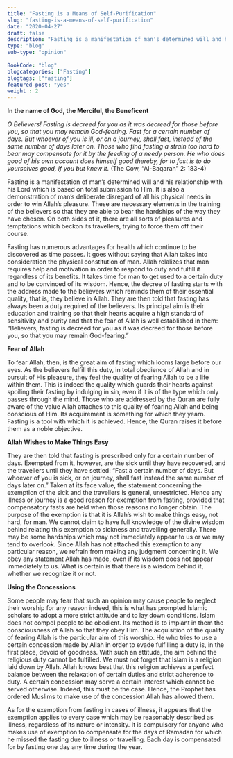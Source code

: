 ```yaml
--- 
title: "Fasting is a Means of Self-Purification" 
slug: "fasting-is-a-means-of-self-purification"
date: "2020-04-27" 
draft: false 
description: "Fasting is a manifestation of man's determined will and his relationship with his Lord which is based on total submission to Him." 
type: "blog"
sub-type: "opinion" 
 
BookCode: "blog"
blogcategories: ["Fasting"]
blogtags: ["fasting"]
featured-post: "yes"
weight : 2
---  
```

**In the name of God, the Merciful, the Beneficent**

_O Believers! Fasting is decreed for you as it was decreed for those before you, so that you may remain God-fearing. Fast for a certain number of days. But whoever of you is ill, or on a journey, shall fast, instead of the same number of days later on. Those who find fasting a strain too hard to bear may compensate for it by the feeding of a needy person. He who does good of his own account does himself good thereby, for to fast is to do yourselves good, if you but knew it._ 
(The Cow, “Al-Baqarah” 2: 183-4)

Fasting is a manifestation of man&#8217;s determined will and his relationship with his Lord which is based on total submission to Him. It is also a demonstration of man&#8217;s deliberate disregard of all his physical needs in order to win Allah&#8217;s pleasure. These are necessary elements in the training of the believers so that they are able to bear the hardships of the way they have chosen. On both sides of it, there are all sorts of pleasures and temptations which beckon its travellers, trying to force them off their course.

Fasting has numerous advantages for health which continue to be discovered as time passes. It goes without saying that Allah takes into consideration the physical constitution of man. Allah relalizes that man requires help and motivation in order to respond to duty and fulfill it regardless of its benefits. It takes time for man to get used to a certain duty and to be convinced of its wisdom. Hence, the decree of fasting starts with the address made to the believers which reminds them of their essential quality, that is, they believe in Allah. They are then told that fasting has always been a duty required of the believers. Its principal aim is their education and training so that their hearts acquire a high standard of sensitivity and purity and that the fear of Allah is well established in them: “Believers, fasting is decreed for you as it was decreed for those before you, so that you may remain God-fearing.”

**Fear of Allah**

To fear Allah, then, is the great aim of fasting which looms large before our eyes. As the believers fulfill this duty, in total obedience of Allah and in pursuit of His pleasure, they feel the quality of fearing Allah to be a life within them. This is indeed the quality which guards their hearts against spoiling their fasting by indulging in sin, even if it is of the type which only passes through the mind. Those who are addressed by the Quran are fully aware of the value Allah attaches to this quality of fearing Allah and being conscious of Him. Its acquirement is something for which they yearn. Fasting is a tool with which it is achieved. Hence, the Quran raises it before them as a noble objective.

**Allah Wishes to Make Things Easy**

They are then told that fasting is prescribed only for a certain number of days. Exempted from it, however, are the sick until they have recovered, and the travellers until they have settled: “Fast a certain number of days. But whoever of you is sick, or on journey, shall fast instead the same number of days later on.” Taken at its face value, the statement concerning the exemption of the sick and the travellers is general, unrestricted. Hence any illness or journey is a good reason for exemption from fasting, provided that compensatory fasts are held when those reasons no longer obtain. The purpose of the exemption is that it is Allah&#8217;s wish to make things easy, not hard, for man. We cannot claim to have full knowledge of the divine wisdom behind relating this exemption to sickness and travelling generally. There may be some hardships which may not immediately appear to us or we may tend to overlook. Since Allah has not attached this exemption to any particular reason, we refrain from making any judgment concerning it. We obey any statement Allah has made, even if its wisdom does not appear immediately to us. What is certain is that there is a wisdom behind it, whether we recognize it or not.

**Using the Concessions**

Some people may fear that such an opinion may cause people to neglect their worship for any reason indeed, this is what has prompted Islamic scholars to adopt a more strict attitude and to lay down conditions. Islam does not compel people to be obedient. Its method is to implant in them the consciousness of Allah so that they obey Him. The acquisition of the quality of fearing Allah is the particular aim of this worship. He who tries to use a certain concession made by Allah in order to evade fulfilling a duty is, in the first place, devoid of goodness. With such an attitude, the aim behind the religious duty cannot be fulfilled. We must not forget that Islam is a religion laid down by Allah. Allah knows best that this religion achieves a perfect balance between the relaxation of certain duties and strict adherence to duty. A certain concession may serve a certain interest which cannot be served otherwise. Indeed, this must be the case. Hence, the Prophet has ordered Muslims to make use of the concession Allah has allowed them.

As for the exemption from fasting in cases of illness, it appears that the exemption applies to every case which may be reasonably described as illness, regardless of its nature or intensity. It is compulsory for anyone who makes use of exemption to compensate for the days of Ramadan for which he missed the fasting due to illness or travelling. Each day is compensated for by fasting one day any time during the year.
